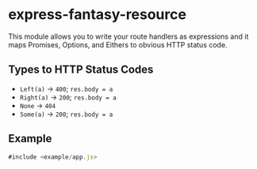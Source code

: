 express-fantasy-resource
=========================

This module allows you to write your route handlers as expressions
and it maps Promises, Options, and Eithers to obvious HTTP status code.

Types to HTTP Status Codes
---------------------------

* `Left(a)` -> `400`; `res.body = a`
* `Right(a)` -> `200`; `res.body = a`
* `None` -> `404`
* `Some(a)` -> `200`; `res.body = a`


Example
--------

```js
#include <example/app.js>
```
